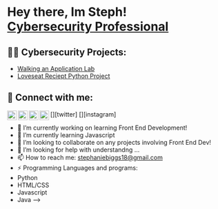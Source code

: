 <h1>Hey there, Im Steph! <br/><a href="https://www.linkedin.com/in/stephanie-sbiggs/">Cybersecurity Professional</a>
<h2>👨‍💻 Cybersecurity Projects:</h2>

- <a href="https://github.com/stephbiggs1/-Walking-an-Application">Walking an Application Lab</a>
- <a href="https://github.com/stephbiggs1/Order-Receipt/blob/main/README.md">Loveseat Reciept Python Project</a>

<h2> 🤳 Connect with me:</h2>

[<img align="left" alt="JoshMadakor | YouTube" width="22px" src="https://cdn.jsdelivr.net/npm/simple-icons@v3/icons/youtube.svg" />][youtube]
[<img align="left" alt="JoshMadakor | Twitter" width="22px" src="https://cdn.jsdelivr.net/npm/simple-icons@v3/icons/twitter.svg" />][twitter]
[<img align="left" alt="JoshMadakor | LinkedIn" width="22px" src="https://cdn.jsdelivr.net/npm/simple-icons@v3/icons/linkedin.svg" />][linkedin]
[<img align="left" alt="JoshMadakor | Instagram" width="22px" src="https://cdn.jsdelivr.net/npm/simple-icons@v3/icons/instagram.svg" />][instagram]


[youtube]: [https://www.youtube.com](https://www.youtube.com/@msstephbiggs)
[linkedin]: [https://linkedin.com](https://www.linkedin.com/in/stephanie-sbiggs/)




- 🔭 I’m currently working on learning Front End Development!
- 🌱 I’m currently learning Javascript 
- 👯 I’m looking to collaborate on any projects involving Front End Dev!
- 🤔 I’m looking for help with understandng ...
- 📫 How to reach me: stephaniebiggs18@gmail.com
- ⚡ Programming Languages and programs:
- Python
- HTML/CSS
- Javascript
- Java
-->
